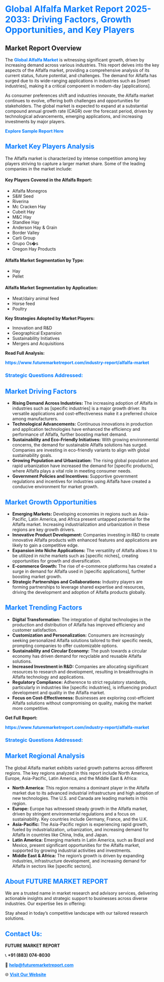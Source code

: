 <h1 style="color: #007BFF;">Global Alfalfa Market Report 2025-2033: Driving Factors, Growth Opportunities, and Key Players</h1>

<section id="overview">
<h2>Market Report Overview</h2>
<p>The <a href="https://www.futuremarketreport.com/industry-report/alfalfa-market" style="color: #007BFF; text-decoration: none;"><strong>Global Alfalfa Market</strong></a> is witnessing significant growth, driven by increasing demand across various industries. This report delves into the key aspects of the Alfalfa market, providing a comprehensive analysis of its current status, future potential, and challenges. The demand for Alfalfa has surged due to its wide-ranging applications in industries such as [insert industries], making it a critical component in modern-day [applications].</p>
<p>As consumer preferences shift and industries innovate, the Alfalfa market continues to evolve, offering both challenges and opportunities for stakeholders. The global market is expected to expand at a substantial compound annual growth rate (CAGR) over the forecast period, driven by technological advancements, emerging applications, and increasing investments by major players.</p>
</section>

<section id="overview">
<p><a href="https://www.futuremarketreport.com/request-sample/reportId=114163" style="color: #007BFF; text-decoration: none;"><strong>Explore Sample Report Here</strong></a></p>
</section>

<section id="key-players">
<h2 style="color: #007BFF;">Market Key Players Analysis</h2>
<p>The Alfalfa market is characterized by intense competition among key players striving to capture a larger market share. Some of the leading companies in the market include:</p>
<h4>Key Players Covered in the Alfalfa Report:</h4>
<ul><li>Alfalfa Monegros</li><li>S&amp;W Seed</li><li>Riverina</li><li>Mc Cracken Hay</li><li>Cubeit Hay</li><li>M&amp;C Hay</li><li>Standlee Hay</li><li>Anderson Hay &amp; Grain</li><li>Border Valley</li><li>Carli Group</li><li>Grupo Os�s</li><li>Oregon Hay Products</li></ul>
<h4>Alfalfa Market Segmentation by Type:</h4>
<ul><li>Hay</li><li>Pellet</li></ul>

<h4>Alfalfa Market Segmentation by Application:</h4>
<ul><li>Meat/dairy animal feed</li><li>Horse feed</li><li>Poultry</li></ul>
<p><strong>Key Strategies Adopted by Market Players:</strong></p>
<ul>
<li>Innovation and R&D</li>
<li>Geographical Expansion</li>
<li>Sustainability Initiatives</li>
<li>Mergers and Acquisitions</li>
</ul>
</section>

<section>
<p><strong>Read Full Analysis: </strong></p><a href="https://www.futuremarketreport.com/industry-report/alfalfa-market" style="color: #007BFF; text-decoration: none;"><strong>https://www.futuremarketreport.com/industry-report/alfalfa-market</strong></a>
<h3 style="color: #007BFF;">Strategic Questions Addressed:</h3>
</section>

<section id="driving-factors">
<h2 style="color: #007BFF;">Market Driving Factors</h2>
<ul>
<li><strong>Rising Demand Across Industries:</strong> The increasing adoption of Alfalfa in industries such as [specific industries] is a major growth driver. Its versatile applications and cost-effectiveness make it a preferred choice among manufacturers.</li>
<li><strong>Technological Advancements:</strong> Continuous innovations in production and application technologies have enhanced the efficiency and performance of Alfalfa, further boosting market demand.</li>
<li><strong>Sustainability and Eco-Friendly Initiatives:</strong> With growing environmental concerns, the demand for sustainable Alfalfa solutions has surged. Companies are investing in eco-friendly variants to align with global sustainability goals.</li>
<li><strong>Growing Population and Urbanization:</strong> The rising global population and rapid urbanization have increased the demand for [specific products], where Alfalfa plays a vital role in meeting consumer needs.</li>
<li><strong>Government Policies and Incentives:</strong> Supportive government regulations and incentives for industries using Alfalfa have created a conducive environment for market growth.</li>
</ul>
</section>

<section id="growth-opportunities">
<h2 style="color: #007BFF;">Market Growth Opportunities</h2>
<ul>
<li><strong>Emerging Markets:</strong> Developing economies in regions such as Asia-Pacific, Latin America, and Africa present untapped potential for the Alfalfa market. Increasing industrialization and urbanization in these regions are key growth drivers.</li>
<li><strong>Innovative Product Development:</strong> Companies investing in R&D to create innovative Alfalfa products with enhanced features and applications are likely to gain a competitive edge.</li>
<li><strong>Expansion into Niche Applications:</strong> The versatility of Alfalfa allows it to be utilized in niche markets such as [specific niches], creating opportunities for growth and diversification.</li>
<li><strong>E-commerce Growth:</strong> The rise of e-commerce platforms has created a surge in demand for Alfalfa used in [specific applications], further boosting market growth.</li>
<li><strong>Strategic Partnerships and Collaborations:</strong> Industry players are forming partnerships to leverage shared expertise and resources, driving the development and adoption of Alfalfa products globally.</li>
</ul>
</section>

<section id="trending-factors">
<h2 style="color: #007BFF;">Market Trending Factors</h2>
<ul>
<li><strong>Digital Transformation:</strong> The integration of digital technologies in the production and distribution of Alfalfa has improved efficiency and customer satisfaction.</li>
<li><strong>Customization and Personalization:</strong> Consumers are increasingly seeking personalized Alfalfa solutions tailored to their specific needs, prompting companies to offer customizable options.</li>
<li><strong>Sustainability and Circular Economy:</strong> The push towards a circular economy has driven demand for recyclable and reusable Alfalfa solutions.</li>
<li><strong>Increased Investment in R&D:</strong> Companies are allocating significant resources to research and development, resulting in breakthroughs in Alfalfa technology and applications.</li>
<li><strong>Regulatory Compliance:</strong> Adherence to strict regulatory standards, particularly in industries like [specific industries], is influencing product development and quality in the Alfalfa market.</li>
<li><strong>Focus on Cost-Effectiveness:</strong> Businesses are exploring cost-efficient Alfalfa solutions without compromising on quality, making the market more competitive.</li>
</ul>
</section>

<section>
<p><strong>Get Full Report: </strong></p><a href="https://www.futuremarketreport.com/industry-report/alfalfa-market" style="color: #007BFF; text-decoration: none;"><strong>https://www.futuremarketreport.com/industry-report/alfalfa-market</strong></a>
<h3 style="color: #007BFF;">Strategic Questions Addressed:</h3>
</section>


<section id="regional-analysis">
<h2 style="color: #007BFF;">Market Regional Analysis</h2>
<p>The global Alfalfa market exhibits varied growth patterns across different regions. The key regions analyzed in this report include North America, Europe, Asia-Pacific, Latin America, and the Middle East & Africa:</p>
<ul>
<li><strong>North America:</strong> This region remains a dominant player in the Alfalfa market due to its advanced industrial infrastructure and high adoption of new technologies. The U.S. and Canada are leading markets in this region.</li>
<li><strong>Europe:</strong> Europe has witnessed steady growth in the Alfalfa market, driven by stringent environmental regulations and a focus on sustainability. Key countries include Germany, France, and the U.K.</li>
<li><strong>Asia-Pacific:</strong> The Asia-Pacific region is experiencing rapid growth, fueled by industrialization, urbanization, and increasing demand for Alfalfa in countries like China, India, and Japan.</li>
<li><strong>Latin America:</strong> Emerging markets in Latin America, such as Brazil and Mexico, present significant opportunities for the Alfalfa market, supported by growing industrial activities and investments.</li>
<li><strong>Middle East & Africa:</strong> The region’s growth is driven by expanding industries, infrastructure development, and increasing demand for Alfalfa in sectors like [specific sectors].</li>
</ul>
</section>

<footer>
<h2 style="color: #007BFF;">About FUTURE MARKET REPORT</h2>
<p>We are a trusted name in market research and advisory services, delivering actionable insights and strategic support to businesses across diverse industries. Our expertise lies in offering:</p>

<p>Stay ahead in today’s competitive landscape with our tailored research solutions.</p>

<h2 style="color: #007BFF;">Contact Us:</h2>
<p><strong>FUTURE MARKET REPORT</strong></p>
<p>📞 <strong>+91 (883) 074-8030</strong></p>
<p>📧 <strong><a href="mailto:help@futuremarketreport.com" style="color: #007BFF;">help@futuremarketreport.com</a></strong></p>
<p>🌐 <strong><a href="https://www.futuremarketreport.com/" style="color: #007BFF;">Visit Our Website</a></strong></p>
</footer>
